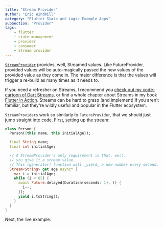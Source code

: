 ```yaml
---
title: "Stream Provider"
author: "Eric Windmill"
category: "Flutter State and Logic Example Apps"
subSection: "Provider"
tags:
    - flutter
    - state management
    - provider
    - consumer
    - Stream provider
---
```


[`StreamProvider`](https://pub.dev/documentation/provider/latest/provider/StreamProvider-class.html) provides, well, Streamed values. Like FutureProvider, provided values will be auto-magically passed the new values of the provided value as they come in. The major difference is that the values will trigger a re-build as many times as it needs to. 

<div class="aside">
    If you need a refresher on Streams, I recommend you  <a href="https://ericwindmill.com/articles/async_dart_flutter/">check out my code-cartoon of Dart Streams</a>, or find a whole chapter about Streams in my book <a href="bit.ly/flutterinaction">Flutter in Action</a>. Streams can be hard to grasp (and implement) if you aren't familiar, but they're wildly useful and popular in the Flutter ecosystem.
</div>


`StreamProviders` work so similarly to `FutureProvider`, that we should just jump straight into code. First, setting up the stream:

```dart
class Person {
  Person({this.name, this.initialAge});

  final String name;
  final int initialAge;

  // A StreamProvider's only requirement is that, well,
  // you give it a stream value.
  // This [generator] function will _yield_ a new number every second.
  Stream<String> get age async* {
    var i = initialAge;
    while (i < 85) {
      await Future.delayed(Duration(seconds: 1), () {
        i++;
      });
      yield i.toString();
    }
  }
}
```

Next, the live example:

<!-- iframe -->